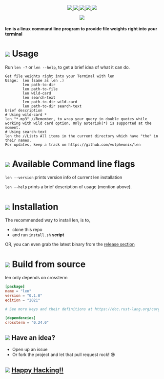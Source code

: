 
<div align="center">
<a href="https://github.com/vulpheonix/len/issues">
   	<img src="https://img.shields.io/github/issues/vulpheonix/len"/> 
</a>

<a href="https://github.com/vulpheonix/len/forks">
   	<img src="https://img.shields.io/github/forks/vulpheonix/len"/> 
</a>

<a href="https://github.com/vulpheonix/len/blob/main/LICENSE">
   	<img src="https://img.shields.io/github/license/vulpheonix/len"/> 
</a>

<a href="https://github.com/vulpheonix/len/graphs/contributors">
   	<img src="https://img.shields.io/github/contributors/vulpheonix/len"/> 
</a>


<a href="https://github.com/vulpheonix/len/releases">
   	<img src="https://img.shields.io/github/downloads/vulpheonix/len/total?style=social"/> 
</a>

<a href="https://asciinema.org/a/510956" target="_blank"><img src="https://asciinema.org/a/510956.svg" /></a>
</div>

#### len is a linux command line program to provide file weights right into your terminal

# ![](https://img.icons8.com/external-flaticons-lineal-color-flat-icons/32/000000/external-product-circular-economy-flaticons-lineal-color-flat-icons-4.png) Usage
Run `len -?` or `len --help`, to get a brief idea of what it can do.
```shell
Get file weights right into your Terminal with len
Usage:  len (same as len .)
        len path-to-dir
        len path-to-file
        len wild-card
        len search-text
        len path-to-dir wild-card
        len path-to-dir search-text
brief description
# Using wild-card *
len "*.mp3" //Remember, to wrap your query in double quotes while working with wild card option. Only asterisk(*) is supported at the moment.
# Using search-text
len the //Lists All items in the current directory which have "the" in their names.
For updates, keep a track on https://github.com/vulpheonix/len

```

# ![](https://img.icons8.com/color/32/000000/command.png) Available Command line flags
`len --version` prints version info of current len installation

`len --help` prints a brief description of usage (mention above).

# ![](https://img.icons8.com/fluency/32/000000/get-started-app.png) Installation
The recommended way to install len, is to,
- clone this repo
- and run `install.sh` **script**

OR, you can even grab the latest binary from the [release section](https://github.com/vulpheonix/len/releases)

# ![](https://img.icons8.com/external-flaticons-flat-flat-icons/32/000000/external-build-computer-programming-flaticons-flat-flat-icons.png) Build from source

len only depends on crossterm
```toml
[package]
name = "len"
version = "0.1.0"
edition = "2021"

# See more keys and their definitions at https://doc.rust-lang.org/cargo/reference/manifest.html

[dependencies]
crossterm = "0.24.0"

```

## ![](https://img.icons8.com/color/32/000000/idea.png) Have an idea?
- Open up an issue
- Or fork the project and let that pull request rock! 😎


## ![](https://img.icons8.com/emoji/32/000000/smiling-face-with-sunglasses.png) [Happy Hacking!!](https://github.com/omegaui)
